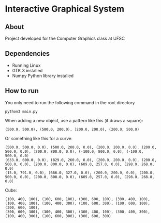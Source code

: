 # Interactive Graphical System

## About

Project developed for the Computer Graphics class at UFSC

## Dependencies

- Running Linux
- GTK 3 installed
- Numpy Python library installed

## How to run

You only need to run the following command in the root directory
```
python3 main.py
```

When adding a new object, use a pattern like this (it draws a square):

```
(500.0, 500.0), (500.0, 200.0), (200.0, 200.0), (200.0, 500.0)
```

Or something like this for a curve:

```
(500.0, 500.0, 0.0), (500.0, 200.0, 0.0), (200.0, 200.0, 0.0), (200.0, 500.0, 0.0), (200.0, 800.0, 0.0), (-100.0, 800.0, 0.0), (-100.0, 500.0, 0.0)
(633.0, 600.0, 0.0), (829.0, 260.0, 0.0), (200.0, 200.0, 0.0), (200.0, 500.0, 0.0), (200.0, 800.0, 0.0), (609.0, 257.0, 0.0), (298.0, 268.0, 0.0)
(15.0, 791.0, 0.0), (666.0, 327.0, 0.0), (200.0, 200.0, 0.0), (200.0, 500.0, 0.0), (200.0, 800.0, 0.0), (609.0, 257.0, 0.0), (298.0, 268.0, 0.0)
```

Cube:
```
(100, 400, 100), (100, 600, 100), (300, 600, 100), (300, 400, 100), (100, 400, 100), (100, 400, 300), (100, 600, 300), (100, 600, 100), (300, 600, 100), 
(300, 600, 300), (300, 400, 300), (300, 400, 100), (300, 400, 300), (100, 400, 300), (100, 600, 300), (300, 600, 300)
```